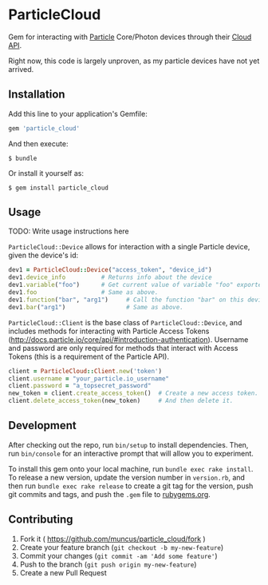 # ParticleCloud

Gem for interacting with [Particle](https://particle.io) Core/Photon devices through their [Cloud API](http://docs.particle.io/core/api/).

Right now, this code is largely unproven, as my particle devices have not yet arrived.

## Installation

Add this line to your application's Gemfile:

```ruby
gem 'particle_cloud'
```

And then execute:

    $ bundle

Or install it yourself as:

    $ gem install particle_cloud

## Usage

TODO: Write usage instructions here

`ParticleCloud::Device` allows for interaction with a single Particle device, given the device's id:

```ruby
dev1 = ParticleCloud::Device("access_token", "device_id")
dev1.device_info          # Returns info about the device
dev1.variable("foo")      # Get current value of variable "foo" exported by this device.
dev1.foo                  # Same as above.
dev1.function("bar", "arg1")     # Call the function "bar" on this device
dev1.bar("arg1")                 # Same as above.
```

`ParticleCloud::Client` is the base class of `ParticleCloud::Device`, and
includes methods for interacting with Particle Access Tokens
(http://docs.particle.io/core/api/#introduction-authentication).
Username and password are only required for methods that interact with Access
Tokens (this is a requirement of the Particle API).

```ruby
client = ParticleCloud::Client.new('token')
client.username = "your_particle.io_username"
client.password = "a_topsecret_password"
new_token = client.create_access_token()  # Create a new access token.
client.delete_access_token(new_token)     # And then delete it.
```

## Development

After checking out the repo, run `bin/setup` to install dependencies. Then, run `bin/console` for an interactive prompt that will allow you to experiment.

To install this gem onto your local machine, run `bundle exec rake install`. To release a new version, update the version number in `version.rb`, and then run `bundle exec rake release` to create a git tag for the version, push git commits and tags, and push the `.gem` file to [rubygems.org](https://rubygems.org).

## Contributing

1. Fork it ( https://github.com/muncus/particle_cloud/fork )
2. Create your feature branch (`git checkout -b my-new-feature`)
3. Commit your changes (`git commit -am 'Add some feature'`)
4. Push to the branch (`git push origin my-new-feature`)
5. Create a new Pull Request

